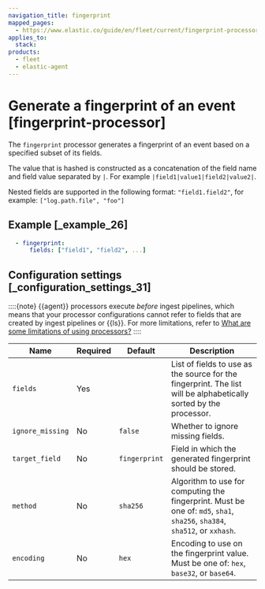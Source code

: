 ```yaml
---
navigation_title: fingerprint
mapped_pages:
  - https://www.elastic.co/guide/en/fleet/current/fingerprint-processor.html
applies_to:
  stack:
products:
  - fleet
  - elastic-agent
---
```


# Generate a fingerprint of an event [fingerprint-processor]


The `fingerprint` processor generates a fingerprint of an event based on a specified subset of its fields.

The value that is hashed is constructed as a concatenation of the field name and field value separated by `|`. For example `|field1|value1|field2|value2|`.

Nested fields are supported in the following format: `"field1.field2"`, for example: `["log.path.file", "foo"]`


## Example [_example_26]

```yaml
  - fingerprint:
      fields: ["field1", "field2", ...]
```


## Configuration settings [_configuration_settings_31]

::::{note}
{{agent}} processors execute *before* ingest pipelines, which means that your processor configurations cannot refer to fields that are created by ingest pipelines or {{ls}}. For more limitations, refer to [What are some limitations of using processors?](/reference/fleet/agent-processors.md#limitations)
::::


| Name | Required | Default | Description |
| --- | --- | --- | --- |
| `fields` | Yes |  | List of fields to use as the source for the fingerprint. The list will be alphabetically sorted by the processor. |
| `ignore_missing` | No | `false` | Whether to ignore missing fields. |
| `target_field` | No | `fingerprint` | Field in which the generated fingerprint should be stored. |
| `method` | No | `sha256` | Algorithm to use for computing the fingerprint. Must be one of: `md5`, `sha1`, `sha256`, `sha384`, `sha512`, or `xxhash`. |
| `encoding` | No | `hex` | Encoding to use on the fingerprint value. Must be one of: `hex`, `base32`, or `base64`. |

